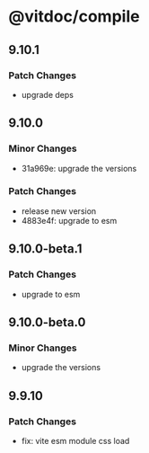 # @vitdoc/compile

## 9.10.1

### Patch Changes

- upgrade deps

## 9.10.0

### Minor Changes

- 31a969e: upgrade the versions

### Patch Changes

- release new version
- 4883e4f: upgrade to esm

## 9.10.0-beta.1

### Patch Changes

- upgrade to esm

## 9.10.0-beta.0

### Minor Changes

- upgrade the versions

## 9.9.10

### Patch Changes

- fix: vite esm module css load
